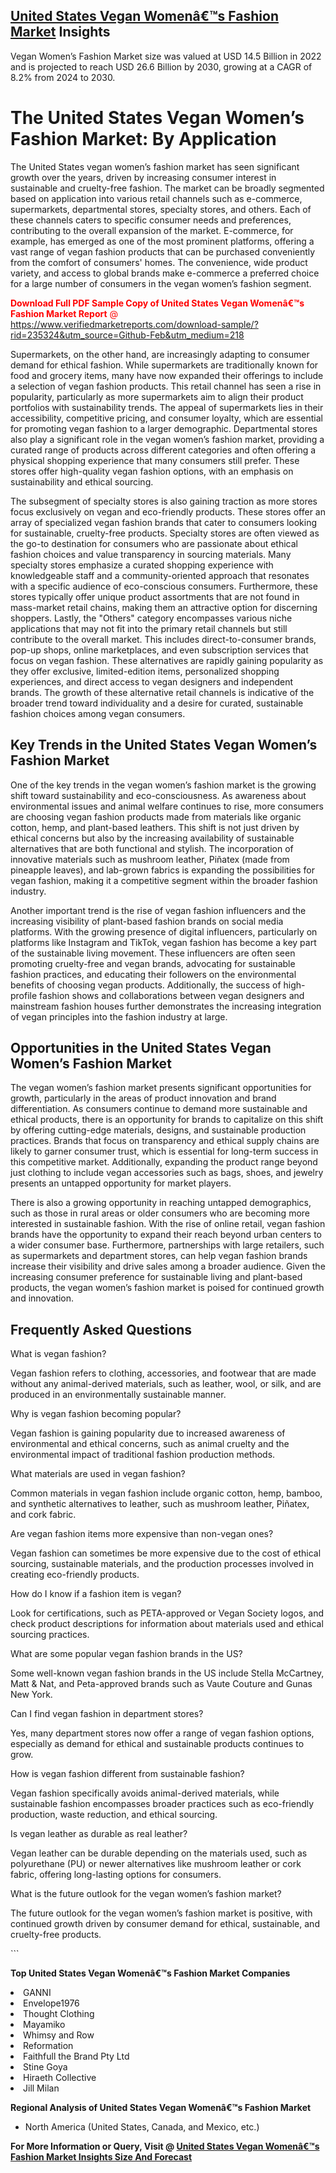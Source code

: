<h2><a href="https://www.verifiedmarketreports.com/download-sample/?rid=235324&amp;utm_source=Github-Feb&amp;utm_medium=218" target="_blank">United States Vegan Womenâ€™s Fashion Market</a> Insights</h2><p>Vegan Women’s Fashion Market size was valued at USD 14.5 Billion in 2022 and is projected to reach USD 26.6 Billion by 2030, growing at a CAGR of 8.2% from 2024 to 2030.</p><p> <h1>The United States Vegan Women’s Fashion Market: By Application</h1> <p>The United States vegan women’s fashion market has seen significant growth over the years, driven by increasing consumer interest in sustainable and cruelty-free fashion. The market can be broadly segmented based on application into various retail channels such as e-commerce, supermarkets, departmental stores, specialty stores, and others. Each of these channels caters to specific consumer needs and preferences, contributing to the overall expansion of the market. E-commerce, for example, has emerged as one of the most prominent platforms, offering a vast range of vegan fashion products that can be purchased conveniently from the comfort of consumers' homes. The convenience, wide product variety, and access to global brands make e-commerce a preferred choice for a large number of consumers in the vegan women’s fashion segment. <p><span class=""><span style="color: #ff0000;"><strong>Download Full PDF Sample Copy of United States Vegan Womenâ€™s Fashion Market Report</strong> @ </span><a href="https://www.verifiedmarketreports.com/download-sample/?rid=235324&amp;utm_source=Github-Feb&amp;utm_medium=218" target="_blank">https://www.verifiedmarketreports.com/download-sample/?rid=235324&amp;utm_source=Github-Feb&amp;utm_medium=218</a></span></p> Supermarkets, on the other hand, are increasingly adapting to consumer demand for ethical fashion. While supermarkets are traditionally known for food and grocery items, many have now expanded their offerings to include a selection of vegan fashion products. This retail channel has seen a rise in popularity, particularly as more supermarkets aim to align their product portfolios with sustainability trends. The appeal of supermarkets lies in their accessibility, competitive pricing, and consumer loyalty, which are essential for promoting vegan fashion to a larger demographic. Departmental stores also play a significant role in the vegan women’s fashion market, providing a curated range of products across different categories and often offering a physical shopping experience that many consumers still prefer. These stores offer high-quality vegan fashion options, with an emphasis on sustainability and ethical sourcing. <p>The subsegment of specialty stores is also gaining traction as more stores focus exclusively on vegan and eco-friendly products. These stores offer an array of specialized vegan fashion brands that cater to consumers looking for sustainable, cruelty-free products. Specialty stores are often viewed as the go-to destination for consumers who are passionate about ethical fashion choices and value transparency in sourcing materials. Many specialty stores emphasize a curated shopping experience with knowledgeable staff and a community-oriented approach that resonates with a specific audience of eco-conscious consumers. Furthermore, these stores typically offer unique product assortments that are not found in mass-market retail chains, making them an attractive option for discerning shoppers. Lastly, the "Others" category encompasses various niche applications that may not fit into the primary retail channels but still contribute to the overall market. This includes direct-to-consumer brands, pop-up shops, online marketplaces, and even subscription services that focus on vegan fashion. These alternatives are rapidly gaining popularity as they offer exclusive, limited-edition items, personalized shopping experiences, and direct access to vegan designers and independent brands. The growth of these alternative retail channels is indicative of the broader trend toward individuality and a desire for curated, sustainable fashion choices among vegan consumers. <h2>Key Trends in the United States Vegan Women’s Fashion Market</h2> <p>One of the key trends in the vegan women’s fashion market is the growing shift toward sustainability and eco-consciousness. As awareness about environmental issues and animal welfare continues to rise, more consumers are choosing vegan fashion products made from materials like organic cotton, hemp, and plant-based leathers. This shift is not just driven by ethical concerns but also by the increasing availability of sustainable alternatives that are both functional and stylish. The incorporation of innovative materials such as mushroom leather, Piñatex (made from pineapple leaves), and lab-grown fabrics is expanding the possibilities for vegan fashion, making it a competitive segment within the broader fashion industry.</p> <p>Another important trend is the rise of vegan fashion influencers and the increasing visibility of plant-based fashion brands on social media platforms. With the growing presence of digital influencers, particularly on platforms like Instagram and TikTok, vegan fashion has become a key part of the sustainable living movement. These influencers are often seen promoting cruelty-free and vegan brands, advocating for sustainable fashion practices, and educating their followers on the environmental benefits of choosing vegan products. Additionally, the success of high-profile fashion shows and collaborations between vegan designers and mainstream fashion houses further demonstrates the increasing integration of vegan principles into the fashion industry at large.</p> <h2>Opportunities in the United States Vegan Women’s Fashion Market</h2> <p>The vegan women’s fashion market presents significant opportunities for growth, particularly in the areas of product innovation and brand differentiation. As consumers continue to demand more sustainable and ethical products, there is an opportunity for brands to capitalize on this shift by offering cutting-edge materials, designs, and sustainable production practices. Brands that focus on transparency and ethical supply chains are likely to garner consumer trust, which is essential for long-term success in this competitive market. Additionally, expanding the product range beyond just clothing to include vegan accessories such as bags, shoes, and jewelry presents an untapped opportunity for market players.</p> <p>There is also a growing opportunity in reaching untapped demographics, such as those in rural areas or older consumers who are becoming more interested in sustainable fashion. With the rise of online retail, vegan fashion brands have the opportunity to expand their reach beyond urban centers to a wider consumer base. Furthermore, partnerships with large retailers, such as supermarkets and department stores, can help vegan fashion brands increase their visibility and drive sales among a broader audience. Given the increasing consumer preference for sustainable living and plant-based products, the vegan women’s fashion market is poised for continued growth and innovation.</p> <h2>Frequently Asked Questions</h2> <p>What is vegan fashion?</p> <p>Vegan fashion refers to clothing, accessories, and footwear that are made without any animal-derived materials, such as leather, wool, or silk, and are produced in an environmentally sustainable manner.</p> <p>Why is vegan fashion becoming popular?</p> <p>Vegan fashion is gaining popularity due to increased awareness of environmental and ethical concerns, such as animal cruelty and the environmental impact of traditional fashion production methods.</p> <p>What materials are used in vegan fashion?</p> <p>Common materials in vegan fashion include organic cotton, hemp, bamboo, and synthetic alternatives to leather, such as mushroom leather, Piñatex, and cork fabric.</p> <p>Are vegan fashion items more expensive than non-vegan ones?</p> <p>Vegan fashion can sometimes be more expensive due to the cost of ethical sourcing, sustainable materials, and the production processes involved in creating eco-friendly products.</p> <p>How do I know if a fashion item is vegan?</p> <p>Look for certifications, such as PETA-approved or Vegan Society logos, and check product descriptions for information about materials used and ethical sourcing practices.</p> <p>What are some popular vegan fashion brands in the US?</p> <p>Some well-known vegan fashion brands in the US include Stella McCartney, Matt & Nat, and Peta-approved brands such as Vaute Couture and Gunas New York.</p> <p>Can I find vegan fashion in department stores?</p> <p>Yes, many department stores now offer a range of vegan fashion options, especially as demand for ethical and sustainable products continues to grow.</p> <p>How is vegan fashion different from sustainable fashion?</p> <p>Vegan fashion specifically avoids animal-derived materials, while sustainable fashion encompasses broader practices such as eco-friendly production, waste reduction, and ethical sourcing.</p> <p>Is vegan leather as durable as real leather?</p> <p>Vegan leather can be durable depending on the materials used, such as polyurethane (PU) or newer alternatives like mushroom leather or cork fabric, offering long-lasting options for consumers.</p> <p>What is the future outlook for the vegan women’s fashion market?</p> <p>The future outlook for the vegan women’s fashion market is positive, with continued growth driven by consumer demand for ethical, sustainable, and cruelty-free products.</p> ```</p><p><strong>Top United States Vegan Womenâ€™s Fashion Market Companies</strong></p><div data-test-id=""><p><li>GANNI</li><li> Envelope1976</li><li> Thought Clothing</li><li> Mayamiko</li><li> Whimsy and Row</li><li> Reformation</li><li> Faithfull the Brand Pty Ltd</li><li> Stine Goya</li><li> Hiraeth Collective</li><li> Jill Milan</li></p><div><strong>Regional Analysis of&nbsp;United States Vegan Womenâ€™s Fashion Market</strong></div><ul><li dir="ltr"><p dir="ltr">North America&nbsp;(United States, Canada, and Mexico, etc.)</p></li></ul><p><strong>For More Information or Query, Visit @&nbsp;</strong><strong><a href="https://www.verifiedmarketreports.com/product/vegan-women-s-fashion-market/?utm_source=Github-Feb&amp;utm_medium=218" target="_blank">United States Vegan Womenâ€™s Fashion Market Insights Size And Forecast</a></strong></p></div>
